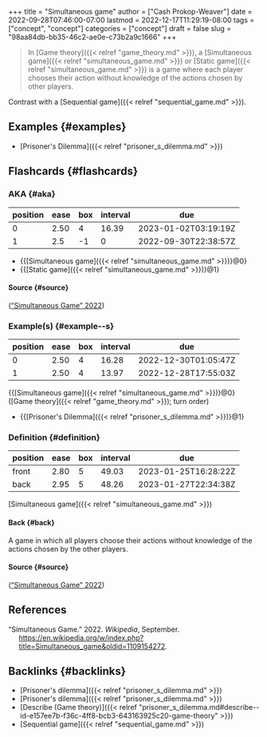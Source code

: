 +++
title = "Simultaneous game"
author = ["Cash Prokop-Weaver"]
date = 2022-09-28T07:46:00-07:00
lastmod = 2022-12-17T11:29:19-08:00
tags = ["concept", "concept"]
categories = ["concept"]
draft = false
slug = "98aa84db-bb35-46c2-ae0e-c73b2a9c1666"
+++

> In [Game theory]({{< relref "game_theory.md" >}}), a [Simultaneous game]({{< relref "simultaneous_game.md" >}}) or [Static game]({{< relref "simultaneous_game.md" >}}) is a game where each player chooses their action without knowledge of the actions chosen by other players.

Contrast with a [Sequential game]({{< relref "sequential_game.md" >}}).


## Examples {#examples}

-   [Prisoner's Dilemma]({{< relref "prisoner_s_dilemma.md" >}})


## Flashcards {#flashcards}


### AKA {#aka}

| position | ease | box | interval | due                  |
|----------|------|-----|----------|----------------------|
| 0        | 2.50 | 4   | 16.39    | 2023-01-02T03:19:19Z |
| 1        | 2.5  | -1  | 0        | 2022-09-30T22:38:57Z |

-   {{[Simultaneous game]({{< relref "simultaneous_game.md" >}})}@0}
-   {{[Static game]({{< relref "simultaneous_game.md" >}})}@1}


#### Source {#source}

(<a href="#citeproc_bib_item_1">“Simultaneous Game” 2022</a>)


### Example(s) {#example--s}

| position | ease | box | interval | due                  |
|----------|------|-----|----------|----------------------|
| 0        | 2.50 | 4   | 16.28    | 2022-12-30T01:05:47Z |
| 1        | 2.50 | 4   | 13.97    | 2022-12-28T17:55:03Z |

{{[Simultaneous game]({{< relref "simultaneous_game.md" >}})}@0} ([Game theory]({{< relref "game_theory.md" >}}); turn order)

-   {{[Prisoner's Dilemma]({{< relref "prisoner_s_dilemma.md" >}})}@1}


### Definition {#definition}

| position | ease | box | interval | due                  |
|----------|------|-----|----------|----------------------|
| front    | 2.80 | 5   | 49.03    | 2023-01-25T16:28:22Z |
| back     | 2.95 | 5   | 48.26    | 2023-01-27T22:34:38Z |

[Simultaneous game]({{< relref "simultaneous_game.md" >}})


#### Back {#back}

A game in which all players choose their actions without knowledge of the actions chosen by the other players.


#### Source {#source}

(<a href="#citeproc_bib_item_1">“Simultaneous Game” 2022</a>)

## References

<style>.csl-entry{text-indent: -1.5em; margin-left: 1.5em;}</style><div class="csl-bib-body">
  <div class="csl-entry"><a id="citeproc_bib_item_1"></a>“Simultaneous Game.” 2022. <i>Wikipedia</i>, September. <a href="https://en.wikipedia.org/w/index.php?title=Simultaneous_game&oldid=1109154272">https://en.wikipedia.org/w/index.php?title=Simultaneous_game&#38;oldid=1109154272</a>.</div>
</div>


## Backlinks {#backlinks}

-   [Prisoner's dilemma]({{< relref "prisoner_s_dilemma.md" >}})
-   [Prisoner's dilemma]({{< relref "prisoner_s_dilemma.md" >}})
-   [Describe (Game theory)]({{< relref "prisoner_s_dilemma.md#describe--id-e157ee7b-f36c-4ff8-bcb3-643163925c20-game-theory" >}})
-   [Sequential game]({{< relref "sequential_game.md" >}})
